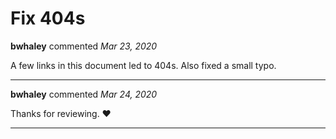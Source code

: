 # Fix 404s

**bwhaley** commented *Mar 23, 2020*

A few links in this document led to 404s. Also fixed a small typo.
<br />
***


**bwhaley** commented *Mar 24, 2020*

Thanks for reviewing. ❤️
***

